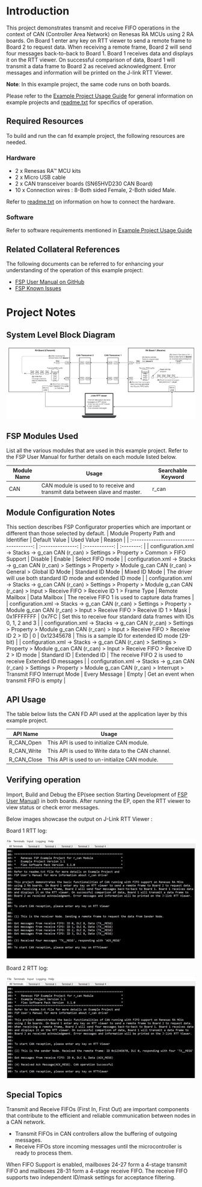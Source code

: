 # Introduction #

This project demonstrates transmit and receive FIFO operations in the context of CAN (Controller Area Network) on Renesas RA MCUs
using 2 RA boards. On Board 1 enter any key on RTT viewer to send a remote frame to Board 2 to request data.
When receiving a remote frame, Board 2 will send four messages back-to-back to Board 1. Board 1 receives data
and displays it on the RTT viewer. On successful comparison of data, Board 1 will transmit a data frame to 
Board 2 as received acknowledgment. Error messages and information will be printed on the J-link RTT Viewer.

**Note**: In this example project, the same code runs on both boards.

Please refer to the [Example Project Usage Guide](https://github.com/renesas/ra-fsp-examples/blob/master/example_projects/Example%20Project%20Usage%20Guide.pdf) 
for general information on example projects and [readme.txt](./readme.txt) for specifics of operation.

## Required Resources ##
To build and run the can fd example project, the following resources are needed.

### Hardware ###
* 2 x Renesas RA™ MCU kits
* 2 x Micro USB cable
* 2 x CAN transceiver boards (SN65HVD230 CAN Board)
* 10 x Connection wires : 8-Both sided Female, 2-Both sided Male.

Refer to [readme.txt](./readme.txt) on information on how to connect the hardware.

### Software ###
Refer to software requirements mentioned in [Example Project Usage Guide](https://github.com/renesas/ra-fsp-examples/blob/master/example_projects/Example%20Project%20Usage%20Guide.pdf)

## Related Collateral References ##
The following documents can be referred to for enhancing your understanding of 
the operation of this example project:
- [FSP User Manual on GitHub](https://renesas.github.io/fsp/)
- [FSP Known Issues](https://github.com/renesas/fsp/issues)

# Project Notes #

## System Level Block Diagram ##
![can](images/can_fifo_High_level_design.png "CAN Block Diagram")

## FSP Modules Used ##
List all the various modules that are used in this example project. Refer to the FSP User Manual for further details on each module listed below.

| Module Name | Usage  | Searchable Keyword|
|-------------|-----------------------------------------------|-----------------------------------------------|
| CAN | CAN module is used to to receive and transmit data between slave and master. | r_can |

## Module Configuration Notes ##
This section describes FSP Configurator properties which are important or different than those selected by default. 
|   Module Property Path and Identifier   |   Default Value   |   Used Value   |   Reason   |
| :-------------------------------------: | :---------------: | :------------: | :--------: |
|   configuration.xml -> Stacks -> g_can CAN (r_can) > Settings > Property > Common > FIFO Support |   Disable   |   Enable   |  Select FIFO mode  |
|   configuration.xml -> Stacks -> g_can CAN (r_can) > Settings > Property > Module g_can CAN (r_can) > General > Global ID Mode |   Standard ID Mode   |   Mixed ID Mode   | The driver will use both standard ID mode and extended ID mode  |
|   configuration.xml -> Stacks -> g_can CAN (r_can) > Settings > Property > Module g_can CAN (r_can) > Input > Receive FIFO  > Receive ID 1 > Frame Type |  Remote Mailbox   |   Data Mailbox   | The receive FIFO 1 is used to capture data frames  |
|   configuration.xml -> Stacks -> g_can CAN (r_can) > Settings > Property > Module g_can CAN (r_can) > Input > Receive FIFO  > Receive ID 1 > Mask |  0x1FFFFFFF   |   0x7FC   | Set this to receive four standard data frames with IDs 0, 1, 2 and 3  |
|   configuration.xml -> Stacks -> g_can CAN (r_can) > Settings > Property > Module g_can CAN (r_can) > Input > Receive FIFO  > Receive ID 2 > ID |  0   |   0x12345678   | This is a sample ID for extended ID mode (29-bit)  |
|   configuration.xml -> Stacks -> g_can CAN (r_can) > Settings > Property > Module g_can CAN (r_can) > Input > Receive FIFO  > Receive ID 2 > ID mode |  Standard ID   |   Extended ID   | The receive FIFO 2 is used to receive Extended ID messages  |
|   configuration.xml -> Stacks -> g_can CAN (r_can) > Settings > Property > Module g_can CAN (r_can) > Interrupt > Transmit FIFO Interrupt Mode  |  Every Message   |   Empty    | Get an event when transmit FIFO is empty  |

 

## API Usage ##

The table below lists the CAN FD API used at the application layer by this example project.

| API Name    | Usage                                                                          |
|-------------|--------------------------------------------------------------------------------|
|R_CAN_Open| This API is used to initialize CAN module. |
|R_CAN_Write| This API is used to Write data to the CAN channel. |
|R_CAN_Close| This API is used to un-initialize CAN module. |

## Verifying operation ##
Import, Build and Debug the EP(see section Starting Development of [FSP User Manual](https://renesas.github.io/fsp/_s_t_a_r_t__d_e_v.html)) in both boards. After running the EP, open the RTT viewer to view status or check error messages.

Below images showcase the output on J-Link RTT Viewer :

Board 1 RTT log:

![can_rtt_output](images/can_rtt_1.jpg "Board 1 RTT log")

Board 2 RTT log:

![can_rtt_output](images/can_rtt_2.jpg "Board 2 RTT log")

## Special Topics ##
Transmit and Receive FIFOs (First In, First Out) are important components that contribute to the efficient and reliable communication between nodes in a CAN network.
* Transmit FIFOs in CAN controllers allow the buffering of outgoing messages.
* Receive FIFOs store incoming messages until the microcontroller is ready to process them.

When FIFO Support is enabled, mailboxes 24-27 form a 4-stage transmit FIFO and mailboxes 28-31 form a 4-stage receive FIFO.
The receive FIFO supports two independent ID/mask settings for acceptance filtering.
